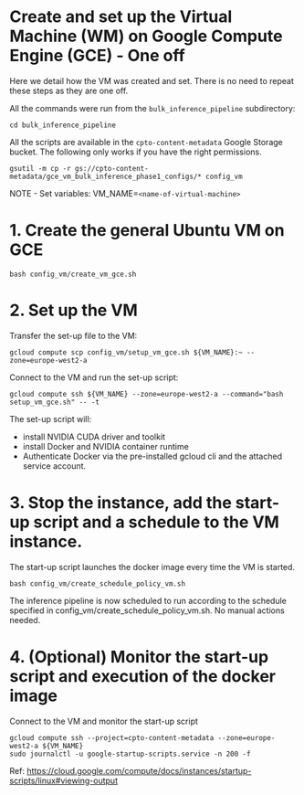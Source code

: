 # Create and set up the Virtual Machine (WM) on Google Compute Engine (GCE) - One off

Here we detail how the VM was created and set. There is no need to repeat these steps as they are one off.

All the commands were run from the `bulk_inference_pipeline` subdirectory:

```shell
cd bulk_inference_pipeline
```

All the scripts are available in the `cpto-content-metadata` Google Storage bucket.
The following only works if you have the right permissions.

```shell
gsutil -m cp -r gs://cpto-content-metadata/gce_vm_bulk_inference_phase1_configs/* config_vm
```

NOTE - Set variables:
VM_NAME=`<name-of-virtual-machine>`

# 1. Create the general Ubuntu VM on GCE

```shell
bash config_vm/create_vm_gce.sh
```

# 2. Set up the VM

Transfer the set-up file to the VM:

```shell
gcloud compute scp config_vm/setup_vm_gce.sh ${VM_NAME}:~ --zone=europe-west2-a
```

Connect to the VM and run the set-up script:

```shell
gcloud compute ssh ${VM_NAME} --zone=europe-west2-a --command="bash setup_vm_gce.sh" -- -t
```

The set-up script will:
- install NVIDIA CUDA driver and toolkit
- install Docker and NVIDIA container runtime
- Authenticate Docker via the pre-installed gcloud cli and the attached service account.


# 3. Stop the instance, add the start-up script and a schedule to the VM instance.

The start-up script launches the docker image every time the VM is started.

```shell
bash config_vm/create_schedule_policy_vm.sh
```

The inference pipeline is now scheduled to run according to the schedule specified in config_vm/create_schedule_policy_vm.sh. No manual actions needed.


# 4. (Optional) Monitor the start-up script and execution of the docker image

Connect to the VM and monitor the start-up script
```shell
gcloud compute ssh --project=cpto-content-metadata --zone=europe-west2-a ${VM_NAME}
sudo journalctl -u google-startup-scripts.service -n 200 -f
```

Ref: https://cloud.google.com/compute/docs/instances/startup-scripts/linux#viewing-output
